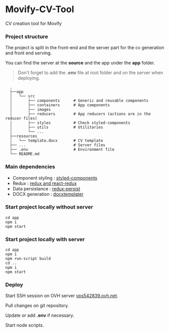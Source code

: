 # Movify-CV-Tool
CV creation tool for Movify

### Project structure

The project is split in the front-end and the server part for the cv generation and front end serving.

You can find the server at the **source** and the app under the **app** folder.

> Don't forget to add the **.env** file at root folder and on the server when deploying.

```
  .
  ├──app
  │   └── src
  │       ├── components      # Generic and reusable components
  │       ├── containers      # App components
  │       ├── images
  │       ├── reducers        # App reducers (actions are in the reducer files)
  │       ├── styles          # Check styled-components
  │       ├── utils           # Utilitaries
  │       └── ...
  ├──resources
  │   └── template.docx       # CV template
  ├── ...                     # Server files
  ├── .env                    # Environment file
  └── README.md
```

### Main dependencies

- Component styling : [styled-components](https://www.styled-components.com/)
- Redux : [redux and react-redux](https://github.com/reduxjs/react-redux)
- Data persistance : [redux-persist](https://github.com/rt2zz/redux-persist)
- DOCX generation : [docxtemplater](https://docxtemplater.com/)

### Start project locally without server

```
cd app
npm i
npm start
```

### Start project locally with server

```
cd app
npm i
npm run-script build
cd ..
npm i
npm start
```

### Deploy

Start SSH session on OVH server [vps542839.ovh.net](http://vps542839.ovh.net).

Pull changes on git repository.

Update or add **.env** if necessary.

Start node scripts.
